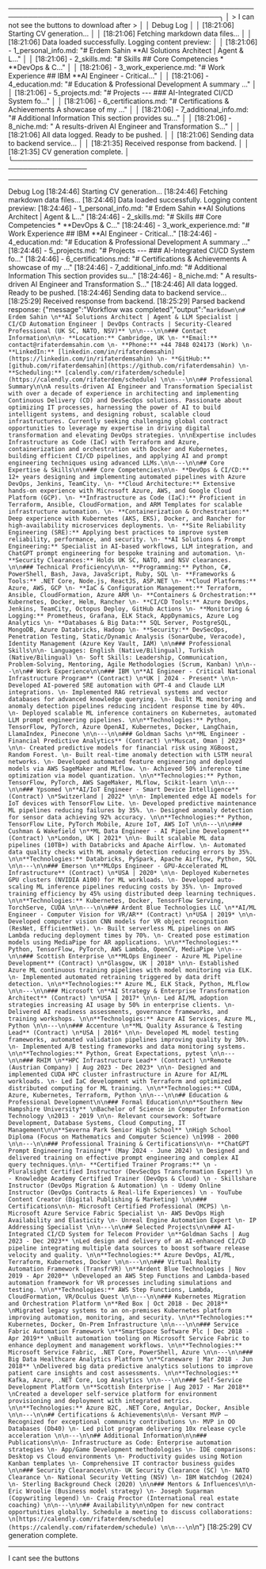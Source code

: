 ─────────────────────────────────────────────────────────────────────────────────────────────╮
│  > I can not see the buttons to download after >                                              │
│    Debug Log                                                                                  │
│    [18:21:06] Starting CV generation...                                                       │
│    [18:21:06] Fetching markdown data files...                                                 │
│    [18:21:06] Data loaded successfully. Logging content preview:                              │
│    [18:21:06] - 1_personal_info.md: "# Erdem Sahin **AI Solutions Architect | Agent & L..."   │
│    [18:21:06] - 2_skills.md: "# Skills ## Core Competencies * **DevOps & C..."                │
│    [18:21:06] - 3_work_experience.md: "# Work Experience ## IBM **AI Engineer - Critical..."  │
│    [18:21:06] - 4_education.md: "# Education & Professional Development A summary ..."        │
│    [18:21:06] - 5_projects.md: "# Projects --- ### AI-Integrated CI/CD System fo..."          │
│    [18:21:06] - 6_certifications.md: "# Certifications & Achievements A showcase of my ..."   │
│    [18:21:06] - 7_additional_info.md: "# Additional Information This section provides su..."  │
│    [18:21:06] - 8_niche.md: " A results-driven AI Engineer and Transformation S..."           │
│    [18:21:06] All data logged. Ready to be pushed.                                            │
│    [18:21:06] Sending data to backend service...                                              │
│    [18:21:35] Received response from backend.                                                 │
│    [18:21:35] CV generation complete.                                                         │
╰─────────────────────────────────────────────────────────────────

---


Debug Log
[18:24:46] Starting CV generation...
[18:24:46] Fetching markdown data files...
[18:24:46] Data loaded successfully. Logging content preview:
[18:24:46] - 1_personal_info.md: "# Erdem Sahin **AI Solutions Architect | Agent & L..."
[18:24:46] - 2_skills.md: "# Skills ## Core Competencies * **DevOps & C..."
[18:24:46] - 3_work_experience.md: "# Work Experience ## IBM **AI Engineer - Critical..."
[18:24:46] - 4_education.md: "# Education & Professional Development A summary ..."
[18:24:46] - 5_projects.md: "# Projects --- ### AI-Integrated CI/CD System fo..."
[18:24:46] - 6_certifications.md: "# Certifications & Achievements A showcase of my ..."
[18:24:46] - 7_additional_info.md: "# Additional Information This section provides su..."
[18:24:46] - 8_niche.md: " A results-driven AI Engineer and Transformation S..."
[18:24:46] All data logged. Ready to be pushed.
[18:24:46] Sending data to backend service...
[18:25:29] Received response from backend.
[18:25:29] Parsed backend response: {"message":"Workflow was completed","output":"```markdown\n# Erdem Sahin \n**AI Solutions Architect | Agent & LLM Specialist | CI/CD Automation Engineer | DevOps Contracts | Security-Cleared Professional (UK SC, NATO, NSV)** \n\n---\n\n### Contact Information\n\n- **Location:** Cambridge, UK \n- **Email:** contact@rifaterdemsahin.com \n- **Phone:** +44 7848 024173 (Work) \n- **LinkedIn:** [linkedin.com/in/rifaterdemsahin](https://linkedin.com/in/rifaterdemsahin) \n- **GitHub:** [github.com/rifaterdemsahin](https://github.com/rifaterdemsahin) \n- **Scheduling:** [calendly.com/rifaterdem/schedule](https://calendly.com/rifaterdem/schedule) \n\n---\n\n## Professional Summary\n\nA results-driven AI Engineer and Transformation Specialist with over a decade of experience in architecting and implementing Continuous Delivery (CD) and DevSecOps solutions. Passionate about optimizing IT processes, harnessing the power of AI to build intelligent systems, and designing robust, scalable cloud infrastructures. Currently seeking challenging global contract opportunities to leverage my expertise in driving digital transformation and elevating DevOps strategies. \n\nExpertise includes Infrastructure as Code (IaC) with Terraform and Azure, containerization and orchestration with Docker and Kubernetes, building efficient CI/CD pipelines, and applying AI and prompt engineering techniques using advanced LLMs.\n\n---\n\n## Core Expertise & Skills\n\n### Core Competencies\n\n- **DevOps & CI/CD:** 12+ years designing and implementing automated pipelines with Azure DevOps, Jenkins, TeamCity. \n- **Cloud Architecture:** Extensive hands-on experience with Microsoft Azure, AWS, and Google Cloud Platform (GCP). \n- **Infrastructure as Code (IaC):** Proficient in Terraform, Ansible, CloudFormation, and ARM Templates for scalable infrastructure automation. \n- **Containerization & Orchestration:** Deep experience with Kubernetes (AKS, EKS), Docker, and Rancher for high-availability microservices deployments. \n- **Site Reliability Engineering (SRE):** Applying best practices to improve system reliability, performance, and security. \n- **AI Solutions & Prompt Engineering:** Specialist in AI-based workflows, LLM integration, and ChatGPT prompt engineering for bespoke training and automation. \n- **Security Clearances:** Holds UK SC, NATO, and NSV clearances. \n\n### Technical Proficiency\n\n- **Programming:** Python, C#, PowerShell, Bash, Java, JavaScript, Ruby, SQL \n- **Frameworks & Tools:** .NET Core, Node.js, ReactJS, ASP.NET \n- **Cloud Platforms:** Azure, AWS, GCP \n- **IaC & Configuration Management:** Terraform, Ansible, CloudFormation, Azure ARM \n- **Containers & Orchestration:** Kubernetes, Docker, Helm, Rancher \n- **CI/CD Tools:** Azure DevOps, Jenkins, TeamCity, Octopus Deploy, GitHub Actions \n- **Monitoring & Logging:** Prometheus, Grafana, ELK Stack, AppDynamics, Azure Log Analytics \n- **Databases & Big Data:** SQL Server, PostgreSQL, MongoDB, Azure Databricks, Hadoop \n- **Security:** DevSecOps, Penetration Testing, Static/Dynamic Analysis (SonarQube, Veracode), Identity Management (Azure Key Vault, IAM) \n\n### Professional Skills\n\n- Languages: English (Native/Bilingual), Turkish (Native/Bilingual) \n- Soft Skills: Leadership, Communication, Problem-Solving, Mentoring, Agile Methodologies (Scrum, Kanban) \n\n---\n\n## Work Experience\n\n### IBM \n**AI Engineer - Critical National Infrastructure Program** (Contract) \n*UK | 2024 - Present* \n\n- Developed AI-powered SRE automation with GPT-4 and Claude LLM integrations. \n- Implemented RAG retrieval systems and vector databases for advanced knowledge querying. \n- Built ML monitoring and anomaly detection pipelines reducing incident response time by 40%. \n- Deployed scalable ML inference containers on Kubernetes, automated LLM prompt engineering pipelines. \n\n**Technologies:** Python, TensorFlow, PyTorch, Azure OpenAI, Kubernetes, Docker, LangChain, LlamaIndex, Pinecone \n\n---\n\n### Goldman Sachs \n**ML Engineer - Financial Predictive Analytics** (Contract) \n*Muscat, Oman | 2023* \n\n- Created predictive models for financial risk using XGBoost, Random Forest. \n- Built real-time anomaly detection with LSTM neural networks. \n- Developed automated feature engineering and deployed models via AWS SageMaker and MLflow. \n- Achieved 50% inference time optimization via model quantization. \n\n**Technologies:** Python, TensorFlow, PyTorch, AWS SageMaker, MLflow, Scikit-learn \n\n---\n\n### Ypsomed \n**AI/IoT Engineer - Smart Device Intelligence** (Contract) \n*Switzerland | 2022* \n\n- Implemented edge AI models for IoT devices with TensorFlow Lite. \n- Developed predictive maintenance ML pipelines reducing failures by 35%. \n- Designed anomaly detection for sensor data achieving 92% accuracy. \n\n**Technologies:** Python, TensorFlow Lite, PyTorch Mobile, Azure IoT, AWS IoT \n\n---\n\n### Cushman & Wakefield \n**ML Data Engineer - AI Pipeline Development** (Contract) \n*London, UK | 2021* \n\n- Built scalable ML data pipelines (10TB+) with Databricks and Apache Airflow. \n- Automated data quality checks with ML anomaly detection reducing errors by 35%. \n\n**Technologies:** Databricks, PySpark, Apache Airflow, Python, SQL \n\n---\n\n### Emerson \n**MLOps Engineer - GPU-Accelerated ML Infrastructure** (Contract) \n*USA | 2020* \n\n- Deployed Kubernetes GPU clusters (NVIDIA A100) for ML workloads. \n- Developed auto-scaling ML inference pipelines reducing costs by 35%. \n- Improved training efficiency by 45% using distributed deep learning techniques. \n\n**Technologies:** Kubernetes, Docker, TensorFlow Serving, TorchServe, CUDA \n\n---\n\n### Ardent Blue Technologies LLC \n**AI/ML Engineer - Computer Vision for VR/AR** (Contract) \n*USA | 2019* \n\n- Developed computer vision CNN models for VR object recognition (ResNet, EfficientNet). \n- Built serverless ML pipelines on AWS Lambda reducing deployment times by 70%. \n- Created pose estimation models using MediaPipe for AR applications. \n\n**Technologies:** Python, TensorFlow, PyTorch, AWS Lambda, OpenCV, MediaPipe \n\n---\n\n### Scottish Enterprise \n**MLOps Engineer - Azure ML Pipeline Development** (Contract) \n*Glasgow, UK | 2018* \n\n- Established Azure ML continuous training pipelines with model monitoring via ELK. \n- Implemented automated retraining triggered by data drift detection. \n\n**Technologies:** Azure ML, ELK Stack, Python, MLflow \n\n---\n\n### Microsoft \n**AI Strategy & Enterprise Transformation Architect** (Contract) \n*USA | 2017* \n\n- Led AI/ML adoption strategies increasing AI usage by 50% in enterprise clients. \n- Delivered AI readiness assessments, governance frameworks, and training workshops. \n\n**Technologies:** Azure AI Services, Azure ML, Python \n\n---\n\n### Accenture \n**ML Quality Assurance & Testing Lead** (Contract) \n*USA | 2016* \n\n- Developed ML model testing frameworks, automated validation pipelines improving quality by 30%. \n- Implemented A/B testing frameworks and data monitoring systems. \n\n**Technologies:** Python, Great Expectations, pytest \n\n---\n\n### RHIM \n**HPC Infrastructure Lead** (Contract) \n*Remote (Austrian Company) | Aug 2023 - Dec 2023* \n\n- Designed and implemented CUDA HPC cluster infrastructure in Azure for AI/ML workloads. \n- Led IaC development with Terraform and optimized distributed computing for ML training. \n\n**Technologies:** CUDA, Azure, Kubernetes, Terraform, Python \n\n---\n\n## Education & Professional Development\n\n### Formal Education\n\n**Southern New Hampshire University** \nBachelor of Science in Computer Information Technology \n2013 - 2019 \n\n- Relevant coursework: Software Development, Database Systems, Cloud Computing, IT Management\n\n**Severna Park Senior High School** \nHigh School Diploma (Focus on Mathematics and Computer Science) \n1998 - 2000 \n\n---\n\n### Professional Training & Certifications\n\n- **ChatGPT Prompt Engineering Training** (May 2024 - June 2024) \n Designed and delivered training on effective prompt engineering and complex AI query techniques.\n\n- **Certified Trainer Programs:** \n - Pluralsight Certified Instructor (DevSecOps Transformation Expert) \n - Knowledge Academy Certified Trainer (DevOps & Cloud) \n - Skillshare Instructor (DevOps Migration & Automation) \n - Udemy Online Instructor (DevOps Contracts & Real-life Experiences) \n - YouTube Content Creator (Digital Publishing & Marketing) \n\n### Certifications\n\n- Microsoft Certified Professional (MCPS) \n- Microsoft Azure Service Fabric Specialist \n- AWS DevOps High Availability and Elasticity \n- Unreal Engine Automation Expert \n- IP Addressing Specialist \n\n---\n\n## Selected Projects\n\n### AI-Integrated CI/CD System for Telecom Provider \n**Goldman Sachs | Aug 2023 - Dec 2023** \nLed design and delivery of an AI-enhanced CI/CD pipeline integrating multiple data sources to boost software release velocity and quality. \n\n**Technologies:** Azure DevOps, AI/ML, Terraform, Kubernetes, Docker \n\n---\n\n### Virtual Reality Automation Framework (TransfrVR) \n**Ardent Blue Technologies | Nov 2019 - Apr 2020** \nDeveloped an AWS Step Functions and Lambda-based automation framework for VR processes including simulations and testing. \n\n**Technologies:** AWS Step Functions, Lambda, CloudFormation, VR/Oculus Quest \n\n---\n\n### Kubernetes Migration and Orchestration Platform \n**Red Box | Oct 2018 - Dec 2018** \nMigrated legacy systems to an on-premises Kubernetes platform improving automation, monitoring, and security. \n\n**Technologies:** Kubernetes, Docker, On-Prem Infrastructure \n\n---\n\n### Service Fabric Automation Framework \n**SmartSpace Software Plc | Dec 2018 - Apr 2019** \nBuilt automation tooling on Microsoft Service Fabric to enhance deployment and management workflows. \n\n**Technologies:** Microsoft Service Fabric, .NET Core, PowerShell, Azure \n\n---\n\n### Big Data Healthcare Analytics Platform \n**Craneware | Mar 2018 - Jun 2018** \nDelivered big data predictive analytics solutions to improve patient care insights and cost assessments. \n\n**Technologies:** Kafka, Azure, .NET Core, Log Analytics \n\n---\n\n### Self-Service Development Platform \n**Scottish Enterprise | Aug 2017 - Mar 2018** \nCreated a developer self-service platform for environment provisioning and deployment with integrated metrics. \n\n**Technologies:** Azure B2C, .NET Core, Angular, Docker, Ansible \n\n---\n\n## Certifications & Achievements\n\n- Versant MVP – Recognized for exceptional community contributions \n- MVP in OO Databases (Db40) \n- Led pilot program delivering 10x release cycle acceleration \n\n---\n\n## Additional Information\n\n### Publications\n\n- Infrastructure as Code: Enterprise automation strategies \n- App/Game Development methodologies \n- IDE comparisons: Desktop vs Cloud environments \n- Productivity guides using Notion Kanban templates \n- Comprehensive IT contractor business guides \n\n### Security Clearances\n\n- UK Security Clearance (SC) \n- NATO Clearance \n- National Security Vetting (NSV) \n- IBM Watchdog (2024) \n- Sterling Background Check (2020) \n\n### Mentors & Influences\n\n- Eric Wroolie (Business model strategy) \n- Joseph Sugarman (Copywriting legend) \n- Craig Proctor (International real estate coaching) \n\n---\n\n## Availability\n\nOpen for new contract opportunities globally. Schedule a meeting to discuss collaborations: \n[https://calendly.com/rifaterdem/schedule](https://calendly.com/rifaterdem/schedule) \n\n---\n```\n"}
[18:25:29] CV generation complete.

---

I cant see the buttons 

